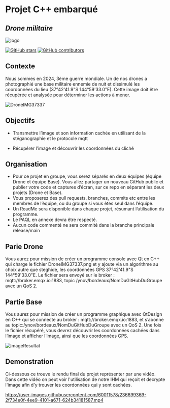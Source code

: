 # Projet C++ embarqué
## _Drone militaire_

![logo](https://user-images.githubusercontent.com/60011578/236699551-7745a4e5-4dee-4b0c-b410-08744eef314c.png?width=500&height=500)

[![GitHub stars](https://img.shields.io/github/stars/themlphdstudent/awesome-github-profile-readme-templates.svg)](https://youtu.be/dQw4w9WgXcQ)
[![GitHub contributors](https://img.shields.io/github/contributors/themlphdstudent/awesome-github-profile-readme-templates.svg?color=blue)](https://user-images.githubusercontent.com/60011578/236701340-5b089617-cd39-4fb2-a12b-aab835183ec8.png)


## Contexte

Nous sommes en 2024, 3ème guerre mondiale. Un de nos drones a photographié
une base militaire ennemie de nuit et dissimulé les coordonnées du lieu (37°42'41.9"S 144°59'33.0"E). Cette image 
doit être récupérée et analysée pour déterminer les actions à mener.

![DroneIMG37337](https://user-images.githubusercontent.com/60011578/236699905-1da852e8-2a47-4851-b63e-983793c0ca20.png)

## Objectifs

* Transmettre l’image et son information cachée en utilisant de la 
stéganographie et le protocole mqtt

* Récupérer l’image et découvrir les coordonnées du cliché

## Organisation

* Pour ce projet en groupe, vous serez séparés en deux équipes (équipe
Drone et équipe Base). Vous allez partager un nouveau GitHub public 
et publier votre code et captures d’écran, sur ce repo en séparant les 
deux projets (Drone et Base). 
* Vous proposerez des pull requests, branches, commits etc entre les 
membres de l’équipe, ou du groupe si vous êtes seul dans l’équipe.
* Un ReadMe sera disponible dans chaque projet, résumant l’utilisation 
du programme.
* Le PAQL en annexe devra être respecté.
* Aucun code commenté ne sera commité dans la branche principale 
release/main

## Parie Drone

Vous aurez pour mission de créer un programme console avec Qt en C++ qui charge le fichier DroneIMG37337.png et y ajoute via un algorithme au choix autre que steghide, les coordonnées GPS 37°42'41.9"S 144°59'33.0"E. Le fichier sera envoyé sur le broker : mqtt://broker.emqx.io:1883, topic /ynov/bordeaux/NomDuGitHubDuGroupe avec un QoS 2.

## Partie Base

Vous aurez pour mission de créer un programme graphique avec QtDesign en C++ qui se connecte au broker : mqtt://broker.emqx.io:1883, et s’abonne au topic:/ynov/bordeaux/NomDuGitHubDuGroupe avec un QoS 2. Une fois le fichier récupéré, vous devrez découvrir les coordonnées cachées dans l’image et afficher l’image, ainsi que les coordonnées GPS. 

![imageResultat](https://user-images.githubusercontent.com/60011578/236700179-dce998b5-24c3-44de-92ac-70f48fe06009.png)

## Demonstration 

Ci-dessous ce trouve le rendu final du projet représenter par une vidéo. Dans cette vidéo on peut voir l'utilisation de notre IHM qui reçoit et decrypte l'image afin d'y trouver les coordonnées qui y sont cachées.

https://user-images.githubusercontent.com/60011578/236699369-2f734e0f-4ee9-4101-a671-624b34181587.mp4
